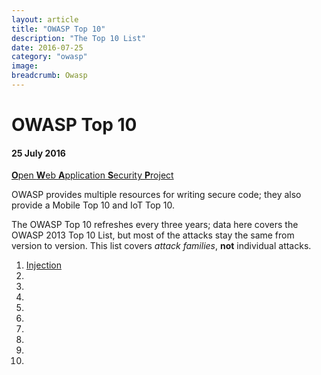 ```yaml
---
layout: article
title: "OWASP Top 10"
description: "The Top 10 List"
date: 2016-07-25
category: "owasp"
image:
breadcrumb: Owasp
---
```


# OWASP Top 10
#### 25 July 2016

[**O**pen **W**eb **A**pplication **S**ecurity **P**roject](https://owasp.org)

OWASP provides multiple resources for writing secure code; they also provide a Mobile Top 10 and IoT Top 10.

The OWASP Top 10 refreshes every three years; data here covers the OWASP 2013 Top 10 List, but most of the attacks stay the same from version to version. This list covers *attack families*, **not** individual attacks.

1. [Injection](owasp-a1-injection)
2. 
3. 
4. 
5. 
6. 
7. 
8. 
9. 
10. 



